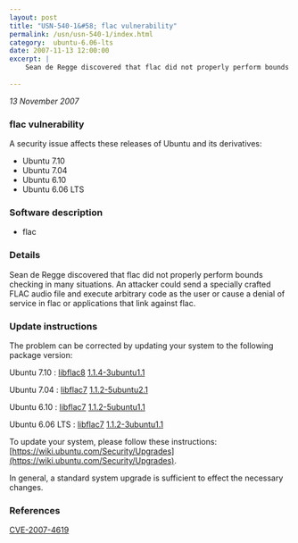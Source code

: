 ```yaml
---
layout: post
title: "USN-540-1&#58; flac vulnerability"
permalink: /usn/usn-540-1/index.html
category:  ubuntu-6.06-lts
date: 2007-11-13 12:00:00
excerpt: |
    Sean de Regge discovered that flac did not properly perform bounds checking in many situations. An attacker could send a specially crafted FLAC audio file and execute arbitrary code as the user or cause a denial of service in flac or applications that link against flac. 
    
--- 
```

 
 

*13 November 2007*

### flac vulnerability

A security issue affects these releases of Ubuntu and its derivatives:

* Ubuntu 7.10
* Ubuntu 7.04
* Ubuntu 6.10
* Ubuntu 6.06 LTS

### Software description

* flac 

### Details

Sean de Regge discovered that flac did not properly perform bounds checking in many situations. An attacker could send a specially crafted FLAC audio file and execute arbitrary code as the user or cause a denial of service in flac or applications that link against flac. 

### Update instructions

The problem can be corrected by updating your system to the following package version:

Ubuntu 7.10
 : [libflac8](https://launchpad.net/ubuntu/+source/flac) <span> [1.1.4-3ubuntu1.1](https://launchpad.net/ubuntu/+source/flac/1.1.4-3ubuntu1.1) </span> 

Ubuntu 7.04
 : [libflac7](https://launchpad.net/ubuntu/+source/flac) <span> [1.1.2-5ubuntu2.1](https://launchpad.net/ubuntu/+source/flac/1.1.2-5ubuntu2.1) </span> 

Ubuntu 6.10
 : [libflac7](https://launchpad.net/ubuntu/+source/flac) <span> [1.1.2-5ubuntu1.1](https://launchpad.net/ubuntu/+source/flac/1.1.2-5ubuntu1.1) </span> 

Ubuntu 6.06 LTS
 : [libflac7](https://launchpad.net/ubuntu/+source/flac) <span> [1.1.2-3ubuntu1.1](https://launchpad.net/ubuntu/+source/flac/1.1.2-3ubuntu1.1) </span> 

To update your system, please follow these instructions: [https://wiki.ubuntu.com/Security/Upgrades](https://wiki.ubuntu.com/Security/Upgrades).

In general, a standard system upgrade is sufficient to effect the necessary changes. 

### References

 
 [CVE-2007-4619](http://people.ubuntu.com/~ubuntu-security/cve/CVE-2007-4619)
 

